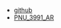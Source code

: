 - [github](https://github.com/shahinjalali)
- [PNU_3991_AR](https://github.com/shahinjalali/PNU_3991_AR)
